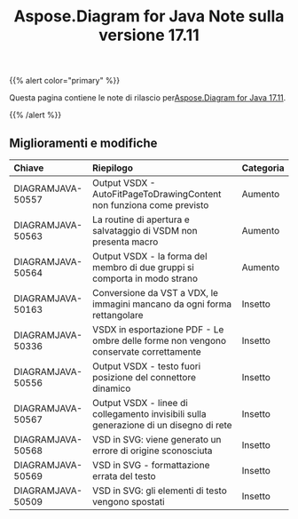 ﻿---
title: Aspose.Diagram for Java Note sulla versione 17.11
type: docs
weight: 20
url: /it/java/aspose-diagram-for-java-17-11-release-notes/
---
{{% alert color="primary" %}} 

 Questa pagina contiene le note di rilascio per[Aspose.Diagram for Java 17.11](https://docs.aspose.com/diagram/java/aspose-diagram-for-java-17-11-release-notes/).

{{% /alert %}} 
## **Miglioramenti e modifiche**

|**Chiave**|**Riepilogo**|**Categoria**|
|:- |:- |:- |
|DIAGRAMJAVA-50557|Output VSDX - AutoFitPageToDrawingContent non funziona come previsto|Aumento|
|DIAGRAMJAVA-50563|La routine di apertura e salvataggio di VSDM non presenta macro|Aumento|
|DIAGRAMJAVA-50564|Output VSDX - la forma del membro di due gruppi si comporta in modo strano|Aumento|
|DIAGRAMJAVA-50163|Conversione da VST a VDX, le immagini mancano da ogni forma rettangolare|Insetto|
|DIAGRAMJAVA-50336|VSDX in esportazione PDF - Le ombre delle forme non vengono conservate correttamente|Insetto|
|DIAGRAMJAVA-50556|Output VSDX - testo fuori posizione del connettore dinamico|Insetto|
|DIAGRAMJAVA-50567|Output VSDX - linee di collegamento invisibili sulla generazione di un disegno di rete|Insetto|
|DIAGRAMJAVA-50568|VSD in SVG: viene generato un errore di origine sconosciuta|Insetto|
|DIAGRAMJAVA-50569|VSD in SVG - formattazione errata del testo|Insetto|
|DIAGRAMJAVA-50509|VSD in SVG: gli elementi di testo vengono spostati|Insetto|

